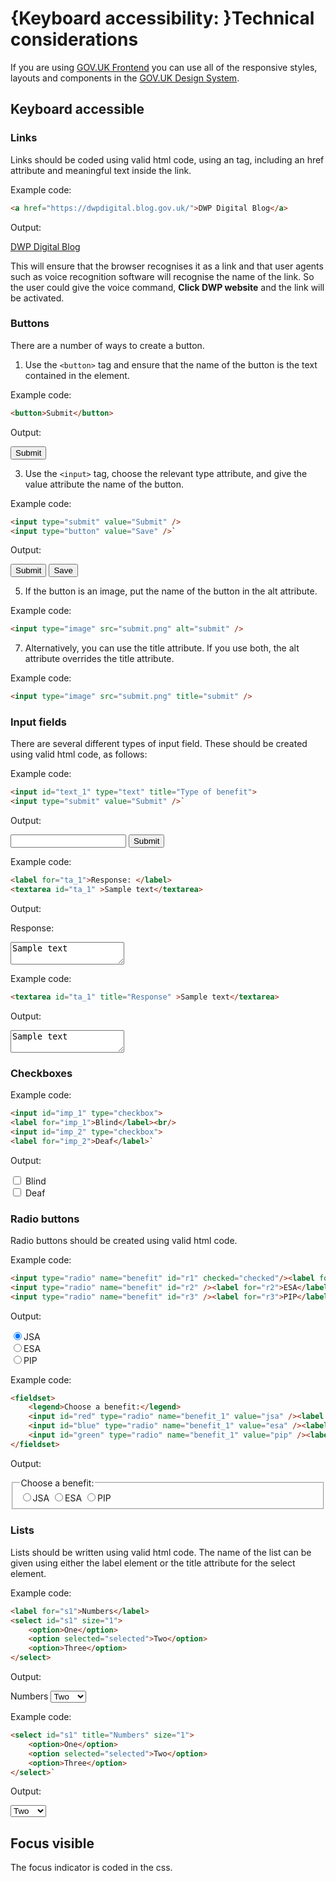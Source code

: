 # {Keyboard accessibility: }Technical considerations

If you are using [GOV.UK Frontend](https://frontend.design-system.service.gov.uk/) you can use all of the responsive styles, layouts and components in the [GOV.UK Design System](https://design-system.service.gov.uk/).

## Keyboard accessible

### Links

Links should be coded using valid html code, using an <a> tag, including an href attribute and meaningful text inside the link.

Example code:
```html
<a href="https://dwpdigital.blog.gov.uk/">DWP Digital Blog</a>
```

Output:

<a href="https://dwpdigital.blog.gov.uk/">DWP Digital Blog</a>

This will ensure that the browser recognises it as a link and that user agents such as voice recognition software will recognise the name of the link. So the user could give the voice command, **Click DWP website** and the link will be activated.

### Buttons

There are a number of ways to create a button.

1.  Use the `<button>` tag and ensure that the name of the button is the text contained in the element.  

Example code:

```html
<button>Submit</button>
```

Output:

<button>Submit</button>

3.  Use the `<input>` tag, choose the relevant type attribute, and give the value attribute the name of the button.  

Example code:

```html
<input type="submit" value="Submit" />
<input type="button" value="Save" />` 
```

Output:

<input type="submit" value="Submit"> <input type="button" value="Save">

5.  If the button is an image, put the name of the button in the alt attribute.  

Example code:

```html
<input type="image" src="submit.png" alt="submit" />
```

7.  Alternatively, you can use the title attribute. If you use both, the alt attribute overrides the title attribute.  

Example code:

```html
<input type="image" src="submit.png" title="submit" />
```

### Input fields

There are several different types of input field. These should be created using valid html code, as follows:

Example code:

```html
<input id="text_1" type="text" title="Type of benefit">
<input type="submit" value="Submit" />` 
```

Output:

<input id="text_1" type="text" title="Type of benefit"> <input type="submit" value="Submit">

Example code:
```html
<label for="ta_1">Response: </label>
<textarea id="ta_1" >Sample text</textarea>
```

Output:

<label for="ta_1">Response:</label>
<textarea id="ta_1">Sample text</textarea>

Example code:
```html
<textarea id="ta_1" title="Response" >Sample text</textarea>
```

Output:

<textarea id="ta_1" title="Response">Sample text</textarea>

### Checkboxes

Example code:

```html
<input id="imp_1" type="checkbox">
<label for="imp_1">Blind</label><br/>
<input id="imp_2" type="checkbox">
<label for="imp_2">Deaf</label>` 
```

Output:

<input id="imp_1" type="checkbox"> <label for="imp_1">Blind</label>  
<input id="imp_2" type="checkbox"> <label for="imp_2">Deaf</label>

### Radio buttons

Radio buttons should be created using valid html code.

Example code:

```html
<input type="radio" name="benefit" id="r1" checked="checked"/><label for="r1">JSA</label>
<input type="radio" name="benefit" id="r2" /><label for="r2">ESA</label>
<input type="radio" name="benefit" id="r3" /><label for="r3">PIP</label>
```

Output:

<input type="radio" name="benefit" id="r1" checked="checked"><label for="r1">JSA</label>  
<input type="radio" name="benefit" id="r2"><label for="r2">ESA</label>  
<input type="radio" name="benefit" id="r3"><label for="r3">PIP</label>

Example code:
```html
<fieldset>
	<legend>Choose a benefit:</legend>
	<input id="red" type="radio" name="benefit_1" value="jsa" /><label for="jsa">JSA</label><br />
	<input id="blue" type="radio" name="benefit_1" value="esa" /><label for="esa">ESA</label><br />
	<input id="green" type="radio" name="benefit_1" value="pip" /><label for="pip">PIP</label>
</fieldset>
```

Output:

<fieldset>
	<legend>Choose a benefit:</legend>
	<input id="red" type="radio" name="benefit_1" value="jsa"><label for="jsa">JSA</label>  
	<input id="blue" type="radio" name="benefit_1" value="esa"><label for="esa">ESA</label>  
	<input id="green" type="radio" name="benefit_1" value="pip"><label for="pip">PIP</label>
</fieldset>

### Lists

Lists should be written using valid html code. The name of the list can be given using either the label element or the title attribute for the select element.

Example code:
```html
<label for="s1">Numbers</label>
<select id="s1" size="1">
	<option>One</option>
	<option selected="selected">Two</option>
	<option>Three</option>
</select>
```

Output:

<label for="s1">Numbers</label>
<select id="s1" size="1">
	<option>One</option>
	<option selected="selected">Two</option>
	<option>Three</option>
</select>

Example code:

```html
<select id="s1" title="Numbers" size="1">
	<option>One</option>
	<option selected="selected">Two</option>
	<option>Three</option>
</select>` 
```

Output:

<select id="s1" title="Numbers" size="1"><option>One</option> <option selected="selected">Two</option> <option>Three</option></select>

## Focus visible

The focus indicator is coded in the css.